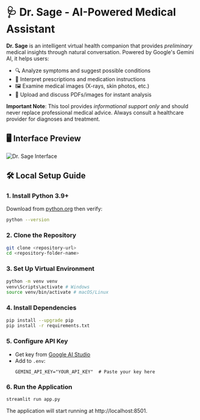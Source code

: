 # 🩺 Dr. Sage - AI-Powered Medical Assistant  

**Dr. Sage** is an intelligent virtual health companion that provides *preliminary* medical insights through natural conversation. Powered by Google's Gemini AI, it helps users:  

- 🔍 Analyze symptoms and suggest possible conditions  
- 💊 Interpret prescriptions and medication instructions  
- 🖼️ Examine medical images (X-rays, skin photos, etc.)  
- 📄 Upload and discuss PDFs/images for instant analysis  

**Important Note**: This tool provides *informational support only* and should never replace professional medical advice. Always consult a healthcare provider for diagnoses and treatment.  

## 🖥️ Interface Preview  
![Dr. Sage Interface](https://github.com/Punya-B-R/clinical-ai-agent/blob/master/Screenshot%202025-03-27%20170435.png?raw=true)  

## 🛠️ Local Setup Guide
### 1. **Install Python 3.9+**  
   Download from [python.org](https://www.python.org/downloads/) then verify:
   ```bash
   python --version
   ```

### 2. Clone the Repository
   ```bash
   git clone <repository-url>
   cd <repository-folder-name>
   ```

### 3. Set Up Virtual Environment
   ```bash
   python -m venv venv
   venv\Scripts\activate # Windows
   source venv/bin/activate # macOS/Linux
   ```

### 4. Install Dependencies
   ```bash
   pip install --upgrade pip
   pip install -r requirements.txt
   ```
### 5. Configure API Key 
   - Get key from [Google AI Studio](https://aistudio.google.com/app/apikey)  
   - Add to `.env`:
     ```text
     GEMINI_API_KEY="YOUR_API_KEY"  # Paste your key here
     ```
     
### 6. Run the Application
   ```bash
   streamlit run app.py
   ```
   The application will start running at http://localhost:8501.
